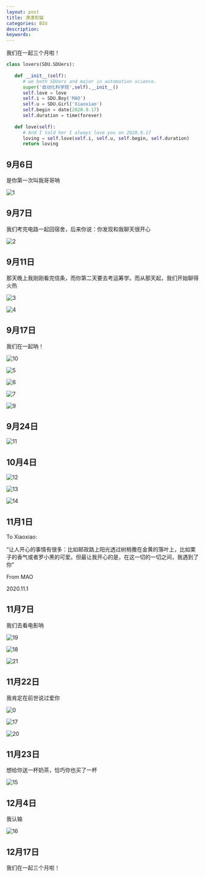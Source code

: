 ```yaml
---
layout: post
title: 潇潇和猫
categories: BIU
description: 
keywords: 
---
```


我们在一起三个月啦！



```python
class lovers(SDU.SDUers):
   
   def __init__(self):
      # we both SDUers and major in automation science. 
      super('自动化科学班',self).__init__()
      self.love = love
      self.i = SDU.Boy('MAO')
      self.u = SDU.Girl('Xiaoxiao')
      self.begin = date(2020.9.17)
      self.duration = time(forever)
        
   def love(self):
      # And I told her I always love you on 2020.9.17
      loving = self.love(self.i, self.u, self.begin, self.duration)
      return loving
```



## 9月6日

是你第一次叫我哥哥呐



![1](https://MAO202012.github.io/images/xiaoxiaohemao/1.jpg)



## 9月7日

我们考完电路一起回宿舍，后来你说：你发现和我聊天很开心



![2](https://MAO202012.github.io/images/xiaoxiaohemao/2.jpg)



## 9月11日

那天晚上我刚刚看完信条，而你第二天要去考运筹学。而从那天起，我们开始聊得火热

![3](https://MAO202012.github.io/images/xiaoxiaohemao/3.jpg)

![4](https://MAO202012.github.io/images/xiaoxiaohemao/4.jpg)



## 9月17日

我们在一起呐！



![10](https://MAO202012.github.io/images/xiaoxiaohemao/10.jpg)

![5](https://MAO202012.github.io/images/xiaoxiaohemao/5.jpg)



![6](https://MAO202012.github.io/images/xiaoxiaohemao/6.jpg)



![7](https://MAO202012.github.io/images/xiaoxiaohemao/7.jpg)

![9](https://MAO202012.github.io/images/xiaoxiaohemao/9.jpg)



## 9月24日

![11](https://MAO202012.github.io/images/xiaoxiaohemao/11.jpg)



## 10月4日

![12](https://MAO202012.github.io/images/xiaoxiaohemao/12.jpg)

![13](https://MAO202012.github.io/images/xiaoxiaohemao/13.jpg)

![14](https://MAO202012.github.io/images/xiaoxiaohemao/14.jpg)



## 11月1日


To Xiaoxiao:
    
“让人开心的事情有很多：比如邮政路上阳光透过树梢撒在金黄的落叶上，比如栗子的香气或者罗小黑的可爱。但最让我开心的是，在这一切的一切之间，我遇到了你”
    															
From MAO

2020.11.1
 

## 11月7日

我们去看电影呐

![19](https://MAO202012.github.io/images/xiaoxiaohemao/19.jpg)

![18](https://MAO202012.github.io/images/xiaoxiaohemao/18.jpg)

![21](https://MAO202012.github.io/images/xiaoxiaohemao/21.jpg)



## 11月22日

我肯定在前世说过爱你

![0](https://MAO202012.github.io/images/xiaoxiaohemao/0.jpg)

![17](https://MAO202012.github.io/images/xiaoxiaohemao/17.jpg)

![20](https://MAO202012.github.io/images/xiaoxiaohemao/20.jpg)

## 11月23日

想给你送一杯奶茶，恰巧你也买了一杯

![15](https://MAO202012.github.io/images/xiaoxiaohemao/15.jpg)



## 12月4日

我认输

![16](https://MAO202012.github.io/images/xiaoxiaohemao/16.jpg)

## 12月17日

我们在一起三个月啦！



